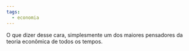 ```yaml
---
tags:
  - economia
---
```

O que dizer desse cara, simplesmente um dos maiores pensadores da teoria econômica de todos os tempos. 